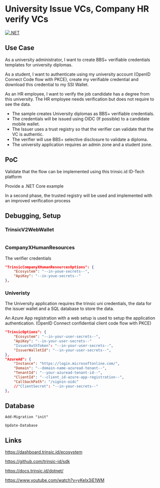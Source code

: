 # University Issue VCs, Company HR verify VCs

[![.NET](https://github.com/swiss-ssi-group/TrinsicV2AspNetCore/actions/workflows/dotnet.yml/badge.svg)](https://github.com/swiss-ssi-group/TrinsicV2AspNetCore/actions/workflows/dotnet.yml)

## Use Case

As a university administrator, I want to create BBS+ verifiable credentials templates for university diplomas.

As a student, I want to authenticate using my university account (OpenID Connect Code flow with PKCE), create my verifiable credential and download this credential to my SSI Wallet.

As an HR employee, I want to verify the job candidate has a degree from this university. The HR employee needs verification but does not require to see the data.

- The sample creates University diplomas as BBS+ verifiable credentials.
- The credentials will be issued using OIDC (If possible) to a candidate mobile wallet.
- The Issuer uses a trust registry so that the verifier can validate that the VC is authentic.
- The verifier will use BBS+ selective disclosure to validate a diploma.
- The university application requires an admin zone and a student zone.

## PoC

Validate that the flow can be implemented using this trinsic.id ID-Tech platform

Provide a .NET Core example

In a second phase, the trusted registry will be used and implemented with an improved verification process


## Debugging, Setup

### TrinsicV2WebWallet

```json
```

### CompanyXHumanResources

The verifier credentials

```json
"TrinsicCompanyXHumanResourcesOptions": {
    "Ecosystem": "--in-youe-secrets--",
    "ApiKey": "--in-youe-secrets--"
},
```

### Univeristy

The University application requires the trinsic uni credentials, the data for the issuer wallet and a SQL database to store the data.

An Azure App registration with a web setup is used to setup the application authentication. (OpenID Connect confidential client code flow with PKCE)

```json
"TrinsicOptions": {
    "Ecosystem": "--in-your-user-secrets--",
    "ApiKey": "--in-your-user-secrets--"
    "IssuerAuthToken": "--in-your-user-secrets--",
    "IssuerWalletId": "--in-your-user-secrets--",
},
"AzureAd": {
    "Instance": "https://login.microsoftonline.com/",
    "Domain": "--domain-name-azuread-tenant--",
    "TenantId": "--your-azuread-tenant-id--",
    "ClientId": "--client_id-azure-app-registration--",
    "CallbackPath": "/signin-oidc"
    //"ClientSecret": "--in-your-secrets--"
},
```

## Database

```
Add-Migration "init"

Update-Database
```

## Links

https://dashboard.trinsic.id/ecosystem

https://github.com/trinsic-id/sdk

https://docs.trinsic.id/dotnet/

https://www.youtube.com/watch?v=yKeIx3iE1WM

